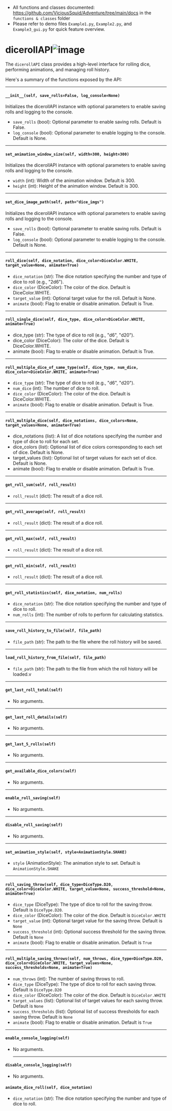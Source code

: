 * All functions and classes documented: https://github.com/ViciousSquid/Adventure/tree/main/docs in the `functions & classes` folder
* Please refer to demo files `Example1.py`, `Example2.py`, and `Example3_gui.py` for quick feature overview.



# dicerollAPI![image](https://github.com/ViciousSquid/diceroll/assets/161540961/86d8abe9-3153-4cbc-b3d9-0c4b1b20c166)

The `dicerollAPI` class provides a high-level interface for rolling dice, performing animations, and managing roll history. 

Here's a summary of the functions exposed by the API:
_____

#### `__init__(self, save_rolls=False, log_console=None)`
Initializes the dicerollAPI instance with optional parameters to enable saving rolls and logging to the console.
* `save_rolls` (bool): Optional parameter to enable saving rolls. Default is False.
* `log_console` (bool): Optional parameter to enable logging to the console. Default is None.

_____

#### `set_animation_window_size(self, width=300, height=300)`
Initializes the dicerollAPI instance with optional parameters to enable saving rolls and logging to the console.
* `width` (int): Width of the animation window. Default is 300.
* `height` (int): Height of the animation window. Default is 300.

_____

#### `set_dice_image_path(self, path="dice_imgs")`
Initializes the dicerollAPI instance with optional parameters to enable saving rolls and logging to the console.
* `save_rolls` (bool): Optional parameter to enable saving rolls. Default is False.
* `log_console` (bool): Optional parameter to enable logging to the console. Default is None.

_____

#### `roll_dice(self, dice_notation, dice_color=DiceColor.WHITE, target_value=None, animate=True)`
* `dice_notation` (str): The dice notation specifying the number and type of dice to roll (e.g., "2d6").
* `dice_color` (DiceColor): The color of the dice. Default is DiceColor.WHITE.
* `target_value` (int): Optional target value for the roll. Default is None.
* `animate` (bool): Flag to enable or disable animation. Default is True.
_____

#### `roll_single_dice(self, dice_type, dice_color=DiceColor.WHITE, animate=True)`
* dice_type (str): The type of dice to roll (e.g., "d6", "d20").
* dice_color (DiceColor): The color of the dice. Default is DiceColor.WHITE.
* animate (bool): Flag to enable or disable animation. Default is True.

_____

#### `roll_multiple_dice_of_same_type(self, dice_type, num_dice, dice_color=DiceColor.WHITE, animate=True)`
* `dice_type` (str): The type of dice to roll (e.g., "d6", "d20").
* `num_dice` (int): The number of dice to roll.
* `dice_color` (DiceColor): The color of the dice. Default is DiceColor.WHITE.
* `animate` (bool): Flag to enable or disable animation. Default is True.

_____

#### `roll_multiple_dice(self, dice_notations, dice_colors=None, target_values=None, animate=True)`
* dice_notations (list): A list of dice notations specifying the number and type of dice to roll for each set.
* dice_colors (list): Optional list of dice colors corresponding to each set of dice. Default is None.
* target_values (list): Optional list of target values for each set of dice. Default is None.
* animate (bool): Flag to enable or disable animation. Default is True.


_____

#### `get_roll_sum(self, roll_result)`
* `roll_result` (dict): The result of a dice roll.


_____

#### `get_roll_average(self, roll_result)`
* `roll_result` (dict): The result of a dice roll.

_____

#### `get_roll_max(self, roll_result)`
* `roll_result` (dict): The result of a dice roll.


_____

#### `get_roll_min(self, roll_result)`
* `roll_result` (dict): The result of a dice roll.


_____

#### `get_roll_statistics(self, dice_notation, num_rolls)`
* `dice_notation` (str): The dice notation specifying the number and type of dice to roll.
* `num_rolls` (int): The number of rolls to perform for calculating statistics.


_____

#### `save_roll_history_to_file(self, file_path)`
* `file_path` (str): The path to the file where the roll history will be saved.


_____

#### `load_roll_history_from_file(self, file_path)`
* `file_path` (str): The path to the file from which the roll history will be loaded.v


_____

#### `get_last_roll_total(self)`
* No arguments.


_____

#### `get_last_roll_details(self)`
* No arguments.


_____

#### `get_last_5_rolls(self)`
* No arguments.


_____

#### `get_available_dice_colors(self)`
* No arguments.

_____

#### `enable_roll_saving(self)`
* No arguments.


_____

#### `disable_roll_saving(self)`
* No arguments.

_____

#### `set_animation_style(self, style=AnimationStyle.SHAKE)`
* `style` (AnimationStyle): The animation style to set. Default is `AnimationStyle.SHAKE`


_____

#### `roll_saving_throw(self, dice_type=DiceType.D20, dice_color=DiceColor.WHITE, target_value=None, success_threshold=None, animate=True)`
* `dice_type` (DiceType): The type of dice to roll for the saving throw. Default is `DiceType.D20`.
* `dice_color` (DiceColor): The color of the dice. Default is `DiceColor.WHITE`
* `target_value` (int): Optional target value for the saving throw. Default is `None`
* `success_threshold` (int): Optional success threshold for the saving throw. Default is `None`
* `animate` (bool): Flag to enable or disable animation. Default is `True`

_____

#### `roll_multiple_saving_throws(self, num_throws, dice_type=DiceType.D20, dice_color=DiceColor.WHITE, target_values=None, success_thresholds=None, animate=True)`
* `num_throws` (int): The number of saving throws to roll.
* `dice_type` (DiceType): The type of dice to roll for each saving throw. Default is `DiceType.D20`
* `dice_color` (DiceColor): The color of the dice. Default is `DiceColor.WHITE`
* `target_values` (list): Optional list of target values for each saving throw. Default is `None`
* `success_thresholds` (list): Optional list of success thresholds for each saving throw. Default is `None`
* `animate` (bool): Flag to enable or disable animation. Default is `True`

_____


#### `enable_console_logging(self)`
* No arguments.

  _____


#### `disable_console_logging(self)`
* No arguments.
#### `animate_dice_roll(self, dice_notation)`
* `dice_notation` (str): The dice notation specifying the number and type of dice to roll.
